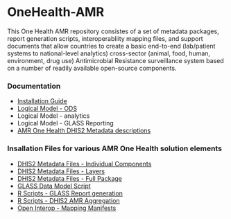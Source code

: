# OneHealth-AMR
This One Health AMR repository consistes of a set of metadata packages, report generation scripts, interoperabliity mapping files, and support documents that allow countries to create a basic end-to-end (lab/patient systems to national-level analytics) cross-sector (animal, food, human, environment, drug use) Antimicrobial Resistance surveillance system based on a number of readily available open-source components.

### Documentation
* [Installation Guide](docs/installation.md)
* [Logical Model - ODS](docs/logicalmodel-ods.md)
* Logical Model - analytics
* Logical Model - GLASS Reporting
* [AMR One Health DHIS2 Metadata descriptions](docs/)
### Insallation Files for various AMR One Health solution elements
* [DHIS2 Metadata Files - Individual Components](metadata/DHIS2/2.35/component)
* [DHIS2 Metadata Files - Layers](metadata/DHIS2/2.35/layer)
* [DHIS2 Metadata Files - Full Package](metadata/DHIS2/2.35/fullstack)
* [GLASS Data Model Script](scripts/)
* [R Scripts - GLASS Report generation](scripts/)
* [R Scripts - DHIS2 AMR Aggregation](scripts/)
* [Open Interop - Mapping Manifests](scripts/)
